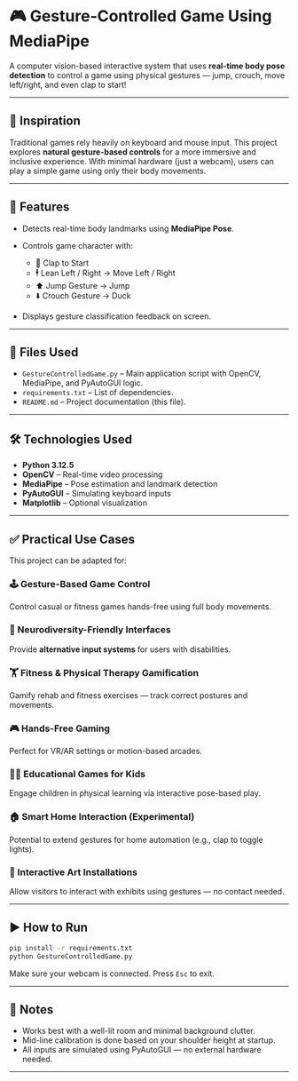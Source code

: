 # 🎮 Gesture-Controlled Game Using MediaPipe

A computer vision-based interactive system that uses **real-time body pose detection** to control a game using physical gestures — jump, crouch, move left/right, and even clap to start!

---

## 🧠 Inspiration

Traditional games rely heavily on keyboard and mouse input. This project explores **natural gesture-based controls** for a more immersive and inclusive experience. With minimal hardware (just a webcam), users can play a simple game using only their body movements.

---

## 🚀 Features

* Detects real-time body landmarks using **MediaPipe Pose**.
* Controls game character with:

  * 🙌 Clap to Start
  * 🕴️ Lean Left / Right → Move Left / Right
  * ⬆️ Jump Gesture → Jump
  * ⬇️ Crouch Gesture → Duck
* Displays gesture classification feedback on screen.

---

## 📁 Files Used

* `GestureControlledGame.py` – Main application script with OpenCV, MediaPipe, and PyAutoGUI logic.
* `requirements.txt` – List of dependencies.
* `README.md` – Project documentation (this file).

---

## 🛠️ Technologies Used

* **Python 3.12.5**
* **OpenCV** – Real-time video processing
* **MediaPipe** – Pose estimation and landmark detection
* **PyAutoGUI** – Simulating keyboard inputs
* **Matplotlib** – Optional visualization

---

## ✅ Practical Use Cases

This project can be adapted for:

### 🕹️ Gesture-Based Game Control

Control casual or fitness games hands-free using full body movements.

### 🧠 Neurodiversity-Friendly Interfaces

Provide **alternative input systems** for users with disabilities.

### 🏋️ Fitness & Physical Therapy Gamification

Gamify rehab and fitness exercises — track correct postures and movements.

### 🎮 Hands-Free Gaming

Perfect for VR/AR settings or motion-based arcades.

### 🧑‍🏫 Educational Games for Kids

Engage children in physical learning via interactive pose-based play.

### 🏠 Smart Home Interaction (Experimental)

Potential to extend gestures for home automation (e.g., clap to toggle lights).

### 🎥 Interactive Art Installations

Allow visitors to interact with exhibits using gestures — no contact needed.

---

## ▶️ How to Run

```bash
pip install -r requirements.txt
python GestureControlledGame.py
```

Make sure your webcam is connected. Press `Esc` to exit.

---

## 📌 Notes

* Works best with a well-lit room and minimal background clutter.
* Mid-line calibration is done based on your shoulder height at startup.
* All inputs are simulated using PyAutoGUI — no external hardware needed.

---
